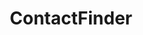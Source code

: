 ---
#date: 2019-05-16T23:48:05.000Z
layout: post
title: ContactFinder
description: >-
  ContactFinder est une extension pour Thunderbird permettant de compléter automatiquement la liste des destinataires lors de l'envoi d'un message en cherchant leurs noms dans les contacts.
image: >-
  https://user-images.githubusercontent.com/53106394/167497566-5d6162fc-13f1-4a7e-87f1-d68093c02348.png
category: Extension
tags:
  - welcome
  - blog
---